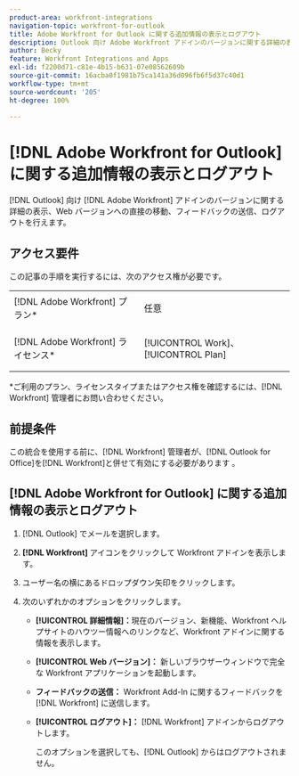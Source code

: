 ```yaml
---
product-area: workfront-integrations
navigation-topic: workfront-for-outlook
title: Adobe Workfront for Outlook に関する追加情報の表示とログアウト
description: Outlook 向け Adobe Workfront アドインのバージョンに関する詳細の表示、Web バージョンへの直接の移動、フィードバックの送信、ログアウトを行えます。
author: Becky
feature: Workfront Integrations and Apps
exl-id: f2200d71-c81e-4b15-b631-07e08562609b
source-git-commit: 16acba0f1981b75ca141a36d096fb6f5d37c40d1
workflow-type: tm+mt
source-wordcount: '205'
ht-degree: 100%

---
```


# [!DNL Adobe Workfront for Outlook] に関する追加情報の表示とログアウト

[!DNL Outlook] 向け [!DNL Adobe Workfront] アドインのバージョンに関する詳細の表示、Web バージョンへの直接の移動、フィードバックの送信、ログアウトを行えます。

## アクセス要件

この記事の手順を実行するには、次のアクセス権が必要です。

<table style="table-layout:auto"> 
 <col> 
 <col> 
 <tbody> 
  <tr> 
   <td role="rowheader">[!DNL Adobe Workfront] プラン*</td> 
   <td> <p>任意</p> </td> 
  </tr> 
  <tr> 
   <td role="rowheader">[!DNL Adobe Workfront] ライセンス*</td> 
   <td> <p>[!UICONTROL Work]、[!UICONTROL Plan]</p> </td> 
  </tr> 
 </tbody> 
</table>

&#42;ご利用のプラン、ライセンスタイプまたはアクセス権を確認するには、[!DNL Workfront] 管理者にお問い合わせください。

## 前提条件

この統合を使用する前に、[!DNL Workfront] 管理者が、[!DNL Outlook for Office]を[!DNL Workfront]と併せて有効にする必要があります 。

## [!DNL Adobe Workfront for Outlook] に関する追加情報の表示とログアウト

1. [!DNL Outlook] でメールを選択します。
1. **[!DNL Workfront]** アイコンをクリックして Workfront アドインを表示します。
1. ユーザー名の横にあるドロップダウン矢印をクリックします。

1. 次のいずれかのオプションをクリックします。

   * **[!UICONTROL 詳細情報]：**&#x200B;現在のバージョン、新機能、Workfront ヘルプサイトのハウツー情報へのリンクなど、Workfront アドインに関する情報を表示します。
   * **[!UICONTROL Web バージョン]：** 新しいブラウザーウィンドウで完全な Workfront アプリケーションを起動します。
   * **フィードバックの送信：** Workfront Add-In に関するフィードバックを [!DNL Workfront] に送信します。
   * **[!UICONTROL ログアウト]：** [!DNL Workfront] アドインからログアウトします。

     このオプションを選択しても、[!DNL Outlook] からはログアウトされません。
